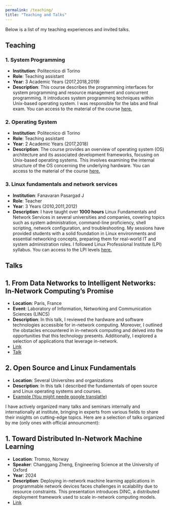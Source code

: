 ```yaml
---
permalink: /teaching/
title: "Teaching and Talks"
---
```

Below is a list of my teaching experiences and invited talks.

## Teaching

### 1. **System Programming**  
   - **Institution**: Politecnico di Torino 
   - **Role**: Teaching assistant  
   - **Year**: 3 Academic Years (2017,2018,2019) 
   - **Description**: This course describes the programming interfaces for system programming and resource management and concurrent programming. It introduces system programming techniques within Unix-based operating system. I was responsible for the labs and final exam. You can access to the material of the course [here.](https://github.com/mashemat/Courses/tree/master/System%20Programming)

### 2. **Operating System**  
   - **Institution**: Politecnico di Torino 
   - **Role**: Teaching assistant  
   - **Year**: 2 Academic Years (2017,2018) 
   - **Description**: The course provides an overview of operating system (OS) architecture and its associated development frameworks,
focusing on Unix-based operating systems. This involves examining the internal structure of the OS concerning the
underlying hardware. You can access to the material of the course [here.](https://github.com/mashemat/Courses/tree/master/Operating%20System)

### 3. **Linux fundamentals and network services**  
   - **Institution**: Fanavaran Pasargad J 
   - **Role**: Teacher  
   - **Year**: 3 Years (2010,2011,2012) 
   - **Description**: I have taught over **1000 hours** Linux Fundamentals and Network Services in several universities and companies, covering topics such as system administration, command-line proficiency, shell scripting, network configuration, and troubleshooting. My sessions have provided students with a solid foundation in Linux environments and essential networking concepts, preparing them for real-world IT and system administration roles. I followed Linux Professional Institute (LPI) syllabus. You can access to the LPI levels [here.](https://www.lpi.org/our-certifications/summary-of-lpi-certifications/)

## Talks

## 1. **From Data Networks to Intelligent Networks: In-Network Computing’s Promise**   
   - **Location**: Paris, France  
   - **Event**: Laboratory of Information, Networking and Communication Sciences (LINCS)  
   - **Description**: In this talk, I reviewed the hardware and software technologies accessible for in-network computing. Moreover, I outlined the obstacles encountered in in-network computing and delved into the opportunities that this technology presents. Additionally, I explored a selection of applications that leverage in-network.
   - [Link](https://www.lincs.fr/events/talk-by-masoud-hemmatpour/)
   - [Talk](https://www.youtube.com/watch?v=CTe9rFVE1cs&t=46s)

## 2. **Open Source and Linux Fundamentals**   
   - **Location**: Several Universites and organizations 
   - **Description**: In this talk I described the fundamentals of open source and Linux operating systems and courses.
   - [ٍExample (You might neede google translat!e)](https://www.elug.ir/doku.php?id=%D8%AC%D9%84%D8%B3%D8%A7%D8%AA:%D8%AC%D9%84%D8%B3%D9%87_%D8%B5%D8%AF_%D9%88_%D8%B4%D8%B5%D8%AA_%D9%88_%D8%B3%D9%88%D9%85)

I have actively organized many talks and seminars internally and internationally at institute, bringing in experts from various fields to share their insights on cutting-edge topics. Here are a selection of talks organized by me (only ones with official announcment):

## 1. **Toward Distributed In-Network Machine Learning**   
   - **Location**: Tromso, Norway
   - **Speaker**:  Changgang Zheng, Engineering Science at the University of Oxford
   - **Year**: 2024 
   - **Description**: Deploying in-network machine learning applications in programmable network devices faces challenges in scalability due to resource constraints. This presentation introduces DINC, a distributed deployment framework used to scale in-network computing models. 
   - [Link](https://uit.no/nyheter/artikkel/kortnytt?p_document_id=839951)








